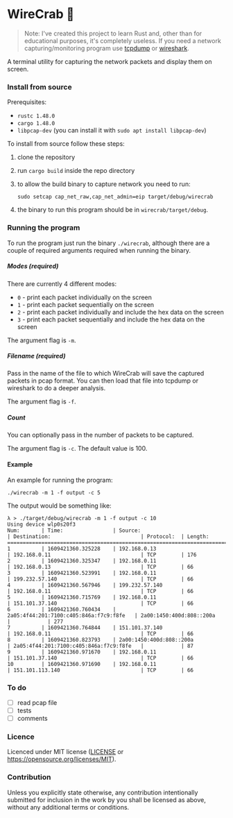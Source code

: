 # WireCrab :crab:

> Note: I've created this project to learn Rust and, other than for educational purposes, it's completely useless. If you need a network capturing/monitoring program use [tcpdump](https://www.tcpdump.org/) or [wireshark](https://www.wireshark.org/).

A terminal utility for capturing the network packets and display them on screen.

### Install from source

Prerequisites:
* `rustc 1.48.0`
* `cargo 1.48.0`
* `libpcap-dev` (you can install it with `sudo apt install libpcap-dev`)

To install from source follow these steps:
1. clone the repository
2. run `cargo build` inside the repo directory
3. to allow the build binary to capture network you need to run:

   `sudo setcap cap_net_raw,cap_net_admin=eip target/debug/wirecrab`

4. the binary to run this program should be in `wirecrab/target/debug`.

### Running the program

To run the program just run the binary `./wirecrab`, although there are a couple of required arguments required when running the binary.

##### Modes (required)

There are currently 4 different modes:
* `0` - print each packet individually on the screen
* `1` - print each packet sequentially on the screen
* `2` - print each packet individually and include the hex data on the screen
* `3` - print each packet sequentially and include the hex data on the screen

The argument flag is `-m`.

##### Filename (required)

Pass in the name of the file to which WireCrab will save the captured packets in pcap format. You can then load that file into tcpdump or wireshark to do a deeper analysis.

The argument flag is `-f`.

##### Count

You can optionally pass in the number of packets to be captured.

The argument flag is `-c`. The default value is 100.

#### Example

An example for running the program:

`./wirecrab -m 1 -f output -c 5`

The output would be something like:
```
λ > ./target/debug/wirecrab -m 1 -f output -c 10
Using device wlp0s20f3
Num:       | Time:                | Source:                                  | Destination:                             | Protocol:  | Length:
=================================================================================================================================================
1          | 1609421360.325228    | 192.168.0.13                             | 192.168.0.11                             | TCP        | 176
2          | 1609421360.325347    | 192.168.0.11                             | 192.168.0.13                             | TCP        | 66
3          | 1609421360.523991    | 192.168.0.11                             | 199.232.57.140                           | TCP        | 66
4          | 1609421360.567946    | 199.232.57.140                           | 192.168.0.11                             | TCP        | 66
5          | 1609421360.715769    | 192.168.0.11                             | 151.101.37.140                           | TCP        | 66
6          | 1609421360.760434    | 2a05:4f44:201:7100:c405:846a:f7c9:f8fe   | 2a00:1450:400d:808::200a                 |            | 277
7          | 1609421360.764844    | 151.101.37.140                           | 192.168.0.11                             | TCP        | 66
8          | 1609421360.823793    | 2a00:1450:400d:808::200a                 | 2a05:4f44:201:7100:c405:846a:f7c9:f8fe   |            | 87
9          | 1609421360.971670    | 192.168.0.11                             | 151.101.37.140                           | TCP        | 66
10         | 1609421360.971690    | 192.168.0.11                             | 151.101.113.140                          | TCP        | 66
```

### To do

- [ ] read pcap file
- [ ] tests
- [ ] comments

### Licence

Licenced under MIT license ([LICENSE](LICENCE) or https://opensource.org/licenses/MIT).

### Contribution
Unless you explicitly state otherwise, any contribution intentionally submitted for inclusion in the work by you shall be licensed as above, without any additional terms or conditions.
